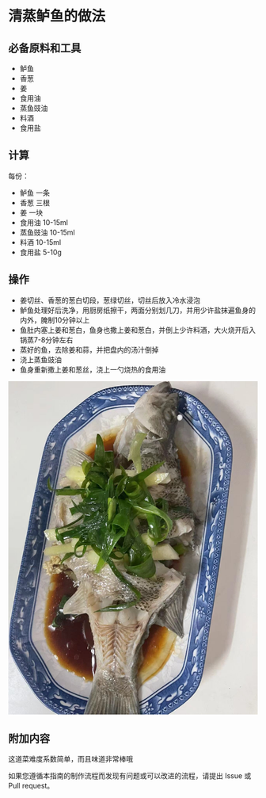 # 清蒸鲈鱼的做法

## 必备原料和工具

* 鲈鱼
* 香葱
* 姜
* 食用油
* 蒸鱼豉油
* 料酒
* 食用盐

## 计算

每份：
* 鲈鱼 一条
* 香葱 三根
* 姜  一块
* 食用油 10-15ml
* 蒸鱼豉油 10-15ml
* 料酒 10-15ml
* 食用盐 5-10g

## 操作

* 姜切丝、香葱的葱白切段，葱绿切丝，切丝后放入冷水浸泡
* 鲈鱼处理好后洗净，用厨房纸擦干，两面分别划几刀，并用少许盐抹遍鱼身的内外，腌制10分钟以上
* 鱼肚内塞上姜和葱白，鱼身也撒上姜和葱白，并倒上少许料酒，大火烧开后入锅蒸7-8分钟左右
* 蒸好的鱼，去除姜和蒜，并把盘内的汤汁倒掉
* 浇上蒸鱼豉油
* 鱼身重新撒上姜和葱丝，浇上一勺烧热的食用油

![示例菜成品](./清蒸鲈鱼.jpg)


## 附加内容

这道菜难度系数简单，而且味道非常棒哦


如果您遵循本指南的制作流程而发现有问题或可以改进的流程，请提出 Issue 或 Pull request。

